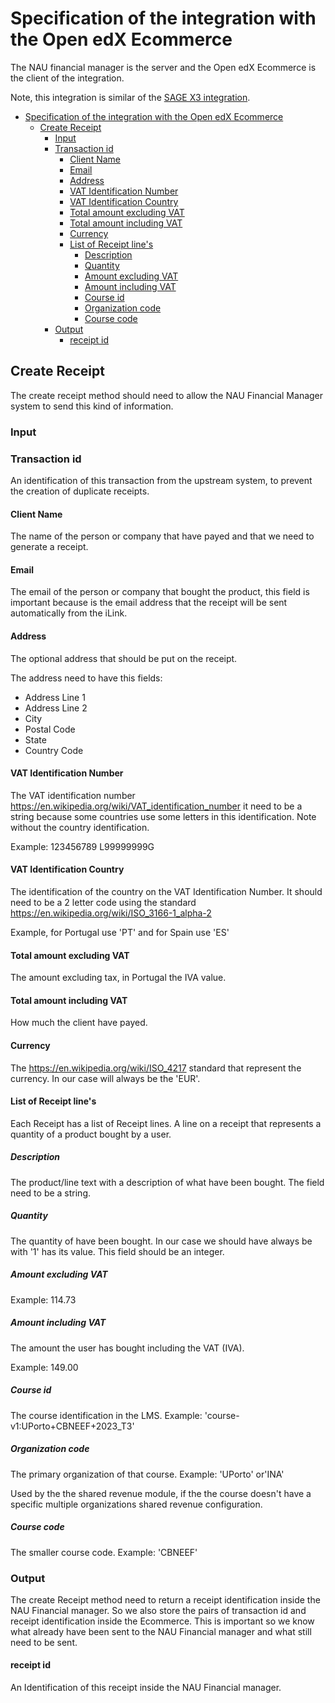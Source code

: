 # Specification of the integration with the Open edX Ecommerce

The NAU financial manager is the server and the Open edX Ecommerce is the client of the integration.

Note, this integration is similar of the [SAGE X3 integration](sage_x3_integration_specification.md).

- [Specification of the integration with the Open edX Ecommerce](#specification-of-the-integration-with-the-open-edx-ecommerce)
  - [Create Receipt](#create-receipt)
    - [Input](#input)
    - [Transaction id](#transaction-id)
      - [Client Name](#client-name)
      - [Email](#email)
      - [Address](#address)
      - [VAT Identification Number](#vat-identification-number)
      - [VAT Identification Country](#vat-identification-country)
      - [Total amount excluding VAT](#total-amount-excluding-vat)
      - [Total amount including VAT](#total-amount-including-vat)
      - [Currency](#currency)
      - [List of Receipt line's](#list-of-receipt-lines)
        - [Description](#description)
        - [Quantity](#quantity)
        - [Amount excluding VAT](#amount-excluding-vat)
        - [Amount including VAT](#amount-including-vat)
        - [Course id](#course-id)
        - [Organization code](#organization-code)
        - [Course code](#course-code)
    - [Output](#output)
      - [receipt id](#receipt-id)

## Create Receipt
The create receipt method should need to allow the NAU Financial Manager system to send this
kind of information.

### Input

### Transaction id
An identification of this transaction from the upstream system, to prevent the creation of
duplicate receipts.

#### Client Name
The name of the person or company that have payed and that we need to generate a receipt.

#### Email
The email of the person or company that bought the product, this field is important because is the
email address that the receipt will be sent automatically from the iLink.

#### Address
The optional address that should be put on the receipt.

The address need to have this fields:
- Address Line 1
- Address Line 2
- City
- Postal Code
- State
- Country Code

#### VAT Identification Number
The VAT identification number https://en.wikipedia.org/wiki/VAT_identification_number it need to be
a string because some countries use some letters in this identification.
Note without the country identification.

Example: 123456789
L99999999G

#### VAT Identification Country
The identification of the country on the VAT Identification Number.
It should need to be a 2 letter code using the standard
https://en.wikipedia.org/wiki/ISO_3166-1_alpha-2

Example, for Portugal use 'PT' and for Spain use 'ES'

#### Total amount excluding VAT
The amount excluding tax, in Portugal the IVA value.

#### Total amount including VAT
How much the client have payed.

#### Currency
The https://en.wikipedia.org/wiki/ISO_4217 standard that represent the currency.
In our case will always be the 'EUR'.

#### List of Receipt line's
Each Receipt has a list of Receipt lines.
A line on a receipt that represents a quantity of a product bought by a user.

##### Description
The product/line text with a description of what have been bought.
The field need to be a string.

##### Quantity
The quantity of have been bought.
In our case we should have always be with '1' has its value.
This field should be an integer.

##### Amount excluding VAT

Example: 114.73

##### Amount including VAT
The amount the user has bought including the VAT (IVA).

Example: 149.00

##### Course id
The course identification in the LMS.
Example: 'course-v1:UPorto+CBNEEF+2023_T3'

##### Organization code
The primary organization of that course.
Example: 'UPorto' or'INA'

Used by the the shared revenue module, if the the course doesn't have a specific multiple
organizations shared revenue configuration.

##### Course code
The smaller course code.
Example: 'CBNEEF'

### Output
The create Receipt method need to return a receipt identification inside the NAU Financial manager.
So we also store the pairs of transaction id and receipt identification inside the Ecommerce.
This is important so we know what already have been sent to the NAU Financial manager and what
still need to be sent.

#### receipt id
An Identification of this receipt inside the NAU Financial manager.

